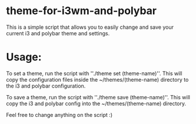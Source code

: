 # theme-for-i3wm-and-polybar
This is a simple script that allows you to easily change and save your current i3 and polybar theme and settings.
# Usage:
To set a theme, run the script with ''./theme set (theme-name)''. This will copy the configuration files inside the ~/themes/(theme-name) directory to the i3 and polybar configuration.

To save a theme, run the script with ''./theme save (theme-name)''. This will copy the i3 and polybar config into the ~/themes/(theme-name) directory.

Feel free to change anything on the script :)

